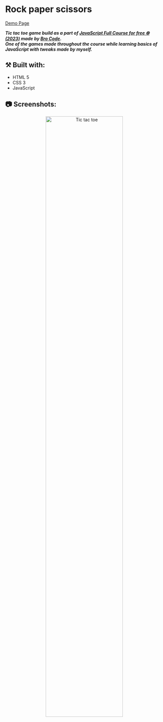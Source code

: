 # Rock paper scissors

[Demo Page](https://wiktorw0.github.io/rock-paper-scissors/)

***Tic tac toe game build as a part of [JavaScript Full Course for free 🌐 (2023)](https://www.youtube.com/watch?v=8dWL3wF_OMw) made by [Bro Code](https://www.youtube.com/@BroCodez).***
</br>
***One of the games made throughout the course while learning basics of JavaScript with tweaks made by myself.***
 
## ⚒️ Built with:
- HTML 5
- CSS 3
- JavaScript

## 📷 Screenshots:
<p align="center">
<img src="https://i.imgur.com/mFLzkvy.png" height="70%" width="70%" alt="Tic tac toe"/>
<br />
